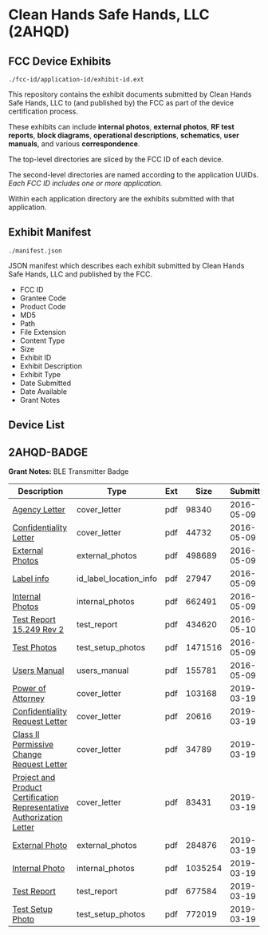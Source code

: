 # Clean Hands Safe Hands, LLC (2AHQD)
## FCC Device Exhibits

```
./fcc-id/application-id/exhibit-id.ext
```

This repository contains the exhibit documents submitted by Clean Hands Safe Hands, LLC to (and published by) the FCC as part of the device certification process.

These exhibits can include **internal photos**, **external photos**, **RF test reports**, **block diagrams**, **operational descriptions**, **schematics**, **user manuals**, and various **correspondence**.

The top-level directories are sliced by the FCC ID of each device.

The second-level directories are named according to the application UUIDs. *Each FCC ID includes one or more application.*

Within each application directory are the exhibits submitted with that application. 

## Exhibit Manifest

```
./manifest.json
```

JSON manifest which describes each exhibit submitted by Clean Hands Safe Hands, LLC and published by the FCC.

- FCC ID
- Grantee Code
- Product Code
- MD5
- Path
- File Extension
- Content Type
- Size
- Exhibit ID
- Exhibit Description
- Exhibit Type
- Date Submitted
- Date Available
- Grant Notes

## Device List
## 2AHQD-BADGE
**Grant Notes:** BLE Transmitter Badge

| Description | Type | Ext | Size | Submitted | Available |
| ----------- | ---- | --- | ---- | --------- | --------- |
| [Agency Letter](2AHQD-BADGE/52b46ee0d2cd3fb15118762efbb11603/2984302.pdf) | cover_letter | pdf | 98340 | 2016-05-09 | 2016-05-10 |
| [Confidentiality Letter](2AHQD-BADGE/52b46ee0d2cd3fb15118762efbb11603/2984303.pdf) | cover_letter | pdf | 44732 | 2016-05-09 | 2016-05-10 |
| [External Photos](2AHQD-BADGE/52b46ee0d2cd3fb15118762efbb11603/2984300.pdf) | external_photos | pdf | 498689 | 2016-05-09 | 2016-05-10 |
| [Label info](2AHQD-BADGE/52b46ee0d2cd3fb15118762efbb11603/2984294.pdf) | id_label_location_info | pdf | 27947 | 2016-05-09 | 2016-05-10 |
| [Internal Photos](2AHQD-BADGE/52b46ee0d2cd3fb15118762efbb11603/2984299.pdf) | internal_photos | pdf | 662491 | 2016-05-09 | 2016-05-10 |
| [Test Report 15.249 Rev 2](2AHQD-BADGE/52b46ee0d2cd3fb15118762efbb11603/2985810.pdf) | test_report | pdf | 434620 | 2016-05-10 | 2016-05-10 |
| [Test Photos](2AHQD-BADGE/52b46ee0d2cd3fb15118762efbb11603/2984227.pdf) | test_setup_photos | pdf | 1471516 | 2016-05-09 | 2016-05-10 |
| [Users Manual](2AHQD-BADGE/52b46ee0d2cd3fb15118762efbb11603/2984218.pdf) | users_manual | pdf | 155781 | 2016-05-09 | 2016-05-10 |
| [Power of Attorney](2AHQD-BADGE/2de87fc3cafc872b7755c3cfb1ca6ee5/4207255.pdf) | cover_letter | pdf | 103168 | 2019-03-19 | 2019-03-19 |
| [Confidentiality Request Letter](2AHQD-BADGE/2de87fc3cafc872b7755c3cfb1ca6ee5/4207256.pdf) | cover_letter | pdf | 20616 | 2019-03-19 | 2019-03-19 |
| [Class II Permissive Change Request Letter](2AHQD-BADGE/2de87fc3cafc872b7755c3cfb1ca6ee5/4207257.pdf) | cover_letter | pdf | 34789 | 2019-03-19 | 2019-03-19 |
| [Project and Product Certification Representative Authorization Letter](2AHQD-BADGE/2de87fc3cafc872b7755c3cfb1ca6ee5/4207258.pdf) | cover_letter | pdf | 83431 | 2019-03-19 | 2019-03-19 |
| [External Photo](2AHQD-BADGE/2de87fc3cafc872b7755c3cfb1ca6ee5/4207262.pdf) | external_photos | pdf | 284876 | 2019-03-19 | 2019-03-19 |
| [Internal Photo](2AHQD-BADGE/2de87fc3cafc872b7755c3cfb1ca6ee5/4207263.pdf) | internal_photos | pdf | 1035254 | 2019-03-19 | 2019-03-19 |
| [Test Report](2AHQD-BADGE/2de87fc3cafc872b7755c3cfb1ca6ee5/4207260.pdf) | test_report | pdf | 677584 | 2019-03-19 | 2019-03-19 |
| [Test Setup Photo](2AHQD-BADGE/2de87fc3cafc872b7755c3cfb1ca6ee5/4207261.pdf) | test_setup_photos | pdf | 772019 | 2019-03-19 | 2019-03-19 |
